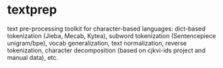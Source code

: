 # textprep
text pre-processing toolkit for character-based languages: dict-based
tokenization (Jieba, Mecab, Kytea), subword tokenization (Sentencepiece
unigram/bpe), vocab generalization, text normalization, reverse tokenization,
character decomposition (based on cjkvi-ids project and manual data), etc.
